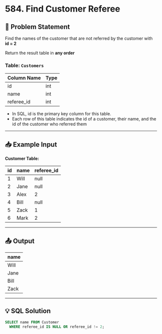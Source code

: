 # 584. Find Customer Referee

## 📝 Problem Statement

Find the names of the customer that are not referred by the customer with **id = 2**

Return the result table in **any order**

### Table: `Customers`

| Column Name | Type  |
|-------------|-------|
| id          | int   |
| name        | int   |
| referee_id  | int   |

- In SQL, id is the primary key column for this table.
- Each row of this table indicates the id of a customer, their name, and the id of the customer 
  who referred them

---

## 📥 Example Input

**Customer Table:**

| id | name | referee_id |
|----|------|------------|
| 1  | Will | null       |
| 2  | Jane | null       |
| 3  | Alex | 2          |
| 4  | Bill | null       |
| 5  | Zack | 1          |
| 6  | Mark | 2          |

---

## 📤 Output

| name |
|------|
| Will |
| Jane |
| Bill |
| Zack |

---

## 💡 SQL Solution

```sql
SELECT name FROM Customer 
  WHERE referee_id IS NULL OR referee_id != 2;
